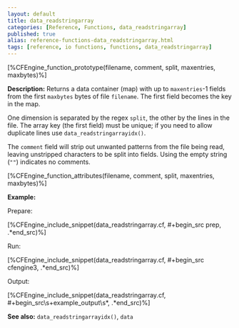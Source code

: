 ```yaml
---
layout: default
title: data_readstringarray
categories: [Reference, Functions, data_readstringarray]
published: true
alias: reference-functions-data_readstringarray.html
tags: [reference, io functions, functions, data_readstringarray]
---
```


[%CFEngine_function_prototype(filename, comment, split, maxentries, maxbytes)%]

**Description:** Returns a data container (map) with up to
`maxentries`-1 fields from the first `maxbytes` bytes of file
`filename`.  The first field becomes the key in the map.

One dimension is separated by the regex `split`, the other by the
lines in the file. The array key (the first field) must be unique; if
you need to allow duplicate lines use `data_readstringarrayidx()`.

The `comment` field will strip out unwanted patterns from the file being read, leaving unstripped characters to be split into fields. Using the empty string (`""`) indicates no comments.

[%CFEngine_function_attributes(filename, comment, split, maxentries, maxbytes)%]

**Example:**

Prepare:

[%CFEngine_include_snippet(data_readstringarray.cf, #\+begin_src prep, .*end_src)%]

Run:

[%CFEngine_include_snippet(data_readstringarray.cf, #\+begin_src cfengine3, .*end_src)%]

Output:

[%CFEngine_include_snippet(data_readstringarray.cf, #\+begin_src\s+example_output\s*, .*end_src)%]

**See also:** `data_readstringarrayidx()`, `data`
